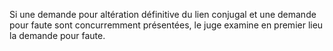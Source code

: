 Si une demande pour altération définitive du lien conjugal et une demande pour faute sont concurremment présentées, le juge examine en premier lieu la demande pour faute.
